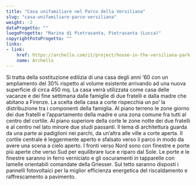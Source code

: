 ```yaml
---
title: "Casa unifamiliare nel Parco della Versiliana"
slug: "casa-unifamiliare-parco-versiliana"
weight: -2
dataProgetto: ""
luogoProgetto: "Marina di Pietrasanta, Pietrasanta (Lucca)"
copyrightFotoProgetto: ""
links:
- link:
    href: https://archello.com/it/project/house-in-the-versiliana-park
    name: Archello
---
```

Si tratta della sostituzione edilizia di una casa degli anni ‘60 con un ampliamento del 30% rispetto al volume esistente arrivando ad una nuova superficie di circa 450 mq.
La casa verrà utilizzata come casa delle vacanze e dei fine settimana dalle famiglie di due fratelli e dalla madre che abitano a Firenze.
La scelta della casa a corte rispecchia un po’ la distribuzione tra i componenti della famiglia.
Al piano terreno le zone giorno dei due fratelli e l’appartamento della madre e una zona comune fra tutti al centro del cortile. Al piano superiore della corte le zone notte dei due fratelli e al centro nel lato minore due studi passanti.
Il tema di architettura guarda da una parte ai padiglioni nei parchi, da un’altra alle ville a corte aperta.
Il cortile centrale è leggermente aperto e sfalsato verso il parco in modo da avere una scena a cielo aperto.
I fronti verso Nord sono con finestre e porte più aperte che verso Sud per equilibrare luce e riparo dal Sole.
Le porte e le finestre saranno in ferro verniciato e gli oscuramenti in tapparelle con lamelle orientabili comandate della Griesser.
Sul tetto saranno disposti i pannelli fotovoltaici per la miglior efficienza energetica del riscaldamento e raffrescamento a pavimento.